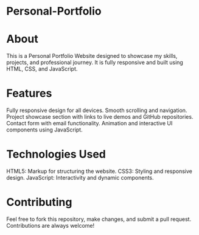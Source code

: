 # Personal-Portfolio
# About
This is a Personal Portfolio Website designed to showcase my skills, projects, and professional journey. It is fully responsive and built using HTML, CSS, and JavaScript.

# Features
Fully responsive design for all devices.
Smooth scrolling and navigation.
Project showcase section with links to live demos and GitHub repositories.
Contact form with email functionality.
Animation and interactive UI components using JavaScript.
# Technologies Used
HTML5: Markup for structuring the website.
CSS3: Styling and responsive design.
JavaScript: Interactivity and dynamic components.
# Contributing
Feel free to fork this repository, make changes, and submit a pull request. Contributions are always welcome!
